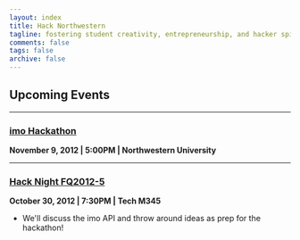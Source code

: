 ```yaml
---
layout: index
title: Hack Northwestern
tagline: fostering student creativity, entrepreneurship, and hacker spirit
comments: false
tags: false
archive: false
---
```


## Upcoming Events

---

### [imo Hackathon](/imo-hackathon.html)

**November 9, 2012 | 5:00PM | Northwestern University**

---

### [Hack Night FQ2012-5](https://www.facebook.com/events/165856520221722/)

**October 30, 2012 | 7:30PM | Tech M345**

- We'll discuss the imo API and throw around ideas as prep for the hackathon!

